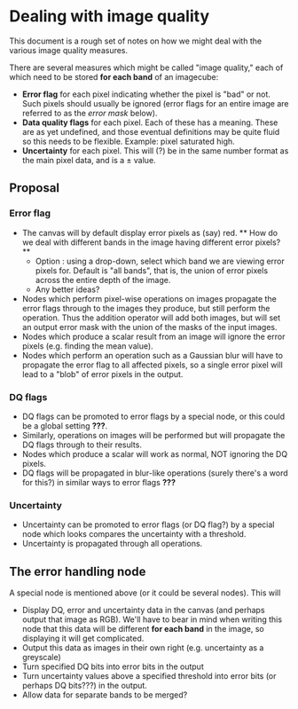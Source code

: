 # Dealing with image quality

This document is a rough set of notes on how we might deal with the various
image quality measures.

There are several measures which might be called "image quality," each of
which need to be stored **for each band** of an imagecube:

* **Error flag** for each pixel indicating whether the pixel is "bad" or not.
Such pixels should usually be ignored (error flags for an entire image
are referred to as the *error mask* below).
* **Data quality flags** for each pixel. Each of these has
a meaning. These are as yet undefined, and those eventual definitions may be 
quite fluid so this needs to be flexible. Example: pixel saturated high.
* **Uncertainty** for each pixel. This will (?) be in the same number format as the
main pixel data, and is a $\pm$ value.

## Proposal

### Error flag

* The canvas will by default display error pixels as (say) red.
** How do we deal with different bands in the image having different
error pixels? **
    * Option : using a drop-down, select which band we are viewing error pixels
    for. Default is "all bands", that is, the union of error pixels
    across the entire depth of the image.
    * Any better ideas?
* Nodes which perform pixel-wise operations on images propagate the 
error flags through to the images they produce, but still perform the
operation. Thus the addition operator will add both images, but will
set an output error mask with the union of the masks of the input images.
* Nodes which produce a scalar result from an image will
ignore the error pixels (e.g. finding the mean value).
* Nodes which perform an operation such as a Gaussian blur will have to
propagate the error flag to all affected pixels, so a single error pixel
will lead to a "blob" of error pixels in the output.

### DQ flags

* DQ flags can be promoted to error flags by a special node, or this
could be a global setting **???**.
* Similarly, operations on images will be performed but will propagate
the DQ flags through to their results.
* Nodes which produce a scalar will work as normal, NOT ignoring the DQ
pixels.
* DQ flags will be propagated in blur-like operations (surely there's a word
for this?) in similar ways to error flags **???**

### Uncertainty

* Uncertainty can be promoted to error flags (or DQ flag?) by a special
node which looks compares the uncertainty with a threshold.
* Uncertainty is propagated through all operations.

## The error handling node

A special node is mentioned above (or it could be several nodes). This will

* Display DQ, error and uncertainty data in the canvas (and perhaps output that
image as RGB). We'll have to bear in mind when writing this node that this
data will be different **for each band** in the image, so displaying it will
get complicated.
* Output this data as images in their own right (e.g. uncertainty as a greyscale)
* Turn specified DQ bits into error bits in the output
* Turn uncertainty values above a specified threshold into error bits
(or perhaps DQ bits???) in the output.
* Allow data for separate bands to be merged?
